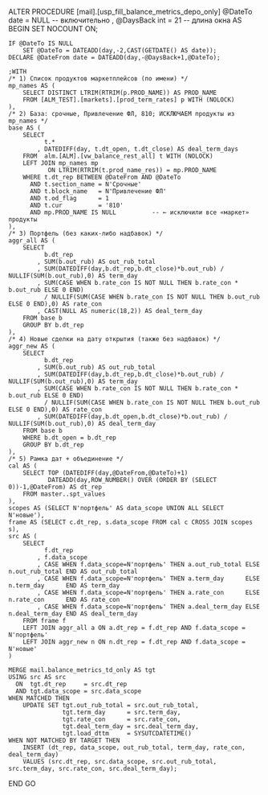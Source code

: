 ALTER PROCEDURE [mail].[usp_fill_balance_metrics_depo_only]
      @DateTo   date = NULL        -- включительно
    , @DaysBack int  = 21          -- длина окна
AS
BEGIN
    SET NOCOUNT ON;

    IF @DateTo IS NULL
        SET @DateTo = DATEADD(day,-2,CAST(GETDATE() AS date));
    DECLARE @DateFrom date = DATEADD(day,-@DaysBack+1,@DateTo);

    ;WITH
    /* 1) Список продуктов маркетплейсов (по имени) */
    mp_names AS (
        SELECT DISTINCT LTRIM(RTRIM(p.PROD_NAME)) AS PROD_NAME
        FROM [ALM_TEST].[markets].[prod_term_rates] p WITH (NOLOCK)
    ),
    /* 2) База: срочные, Привлечение ФЛ, 810; ИСКЛЮЧАЕМ продукты из mp_names */
    base AS (
        SELECT
              t.*
            , DATEDIFF(day, t.dt_open, t.dt_close) AS deal_term_days
        FROM  alm.[ALM].[vw_balance_rest_all] t WITH (NOLOCK)
        LEFT JOIN mp_names mp
               ON LTRIM(RTRIM(t.prod_name_res)) = mp.PROD_NAME
        WHERE t.dt_rep BETWEEN @DateFrom AND @DateTo
          AND t.section_name = N'Срочные'
          AND t.block_name   = N'Привлечение ФЛ'
          AND t.od_flag      = 1
          AND t.cur          = '810'
          AND mp.PROD_NAME IS NULL          -- ← исключили все «маркет» продукты
    ),
    /* 3) Портфель (без каких-либо надбавок) */
    aggr_all AS (
        SELECT
              b.dt_rep
            , SUM(b.out_rub) AS out_rub_total
            , SUM(DATEDIFF(day,b.dt_rep,b.dt_close)*b.out_rub) / NULLIF(SUM(b.out_rub),0) AS term_day
            , SUM(CASE WHEN b.rate_con IS NOT NULL THEN b.rate_con * b.out_rub ELSE 0 END)
              / NULLIF(SUM(CASE WHEN b.rate_con IS NOT NULL THEN b.out_rub ELSE 0 END),0) AS rate_con
            , CAST(NULL AS numeric(18,2)) AS deal_term_day
        FROM base b
        GROUP BY b.dt_rep
    ),
    /* 4) Новые сделки на дату открытия (также без надбавок) */
    aggr_new AS (
        SELECT
              b.dt_rep
            , SUM(b.out_rub) AS out_rub_total
            , SUM(DATEDIFF(day,b.dt_rep,b.dt_close)*b.out_rub) / NULLIF(SUM(b.out_rub),0) AS term_day
            , SUM(CASE WHEN b.rate_con IS NOT NULL THEN b.rate_con * b.out_rub ELSE 0 END)
              / NULLIF(SUM(CASE WHEN b.rate_con IS NOT NULL THEN b.out_rub ELSE 0 END),0) AS rate_con
            , SUM(DATEDIFF(day,b.dt_open,b.dt_close)*b.out_rub) / NULLIF(SUM(b.out_rub),0) AS deal_term_day
        FROM base b
        WHERE b.dt_open = b.dt_rep
        GROUP BY b.dt_rep
    ),
    /* 5) Рамка дат + объединение */
    cal AS (
        SELECT TOP (DATEDIFF(day,@DateFrom,@DateTo)+1)
               DATEADD(day,ROW_NUMBER() OVER (ORDER BY (SELECT 0))-1,@DateFrom) AS dt_rep
        FROM master..spt_values
    ),
    scopes AS (SELECT N'портфель' AS data_scope UNION ALL SELECT N'новые'),
    frame AS (SELECT c.dt_rep, s.data_scope FROM cal c CROSS JOIN scopes s),
    src AS (
        SELECT
              f.dt_rep
            , f.data_scope
            , CASE WHEN f.data_scope=N'портфель' THEN a.out_rub_total ELSE n.out_rub_total END AS out_rub_total
            , CASE WHEN f.data_scope=N'портфель' THEN a.term_day      ELSE n.term_day      END AS term_day
            , CASE WHEN f.data_scope=N'портфель' THEN a.rate_con      ELSE n.rate_con      END AS rate_con
            , CASE WHEN f.data_scope=N'портфель' THEN a.deal_term_day ELSE n.deal_term_day END AS deal_term_day
        FROM frame f
        LEFT JOIN aggr_all a ON a.dt_rep = f.dt_rep AND f.data_scope = N'портфель'
        LEFT JOIN aggr_new n ON n.dt_rep = f.dt_rep AND f.data_scope = N'новые'
    )

    MERGE mail.balance_metrics_td_only AS tgt
    USING src AS src
      ON  tgt.dt_rep     = src.dt_rep
      AND tgt.data_scope = src.data_scope
    WHEN MATCHED THEN
        UPDATE SET tgt.out_rub_total = src.out_rub_total,
                   tgt.term_day      = src.term_day,
                   tgt.rate_con      = src.rate_con,
                   tgt.deal_term_day = src.deal_term_day,
                   tgt.load_dttm     = SYSUTCDATETIME()
    WHEN NOT MATCHED BY TARGET THEN
        INSERT (dt_rep, data_scope, out_rub_total, term_day, rate_con, deal_term_day)
        VALUES (src.dt_rep, src.data_scope, src.out_rub_total, src.term_day, src.rate_con, src.deal_term_day);
END
GO
